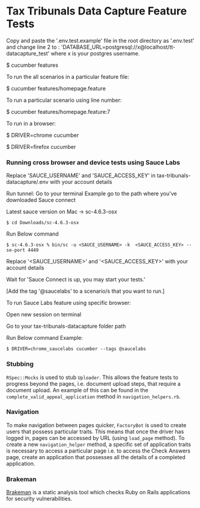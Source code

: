 # Tax Tribunals Data Capture Feature Tests

Copy and paste the '.env.test.example' file in the root directory as '.env.test' and change line 2 to : 'DATABASE_URL=postgresql://x@localhost/tt-datacapture_test' where x is your postgres username.

$ cucumber features

To run the all scenarios in a particular feature file:

$ cucumber features/homepage.feature

To run a particular scenario using line number:

$ cucumber features/homepage.feature:7

To run in a browser:

$ DRIVER=chrome cucumber

$ DRIVER=firefox cucumber


### Running cross browser and device tests using Sauce Labs
Replace 'SAUCE_USERNAME' and 'SAUCE_ACCESS_KEY' in tax-tribunals-datacapture/.env with your account details

Run tunnel:
Go to your terminal
Example go to the path where you've downloaded Sauce connect

Latest sauce version on Mac -> sc-4.6.3-osx

`$ cd Downloads/sc-4.6.3-osx`

Run Below command

`$ sc-4.6.3-osx % bin/sc -u <SAUCE_USERNAME> -k  <SAUCE_ACCESS_KEY> --se-port 4449`

Replace '<SAUCE_USERNAME>' and '<SAUCE_ACCESS_KEY>' with your account details

Wait for 'Sauce Connect is up, you may start your tests.'

[Add the tag '@saucelabs' to a scenario/s that you want to run.]

To run Sauce Labs feature using specific browser:

Open new session on terminal

Go to your tax-tribunals-datacapture folder path

Run Below command
Example:

`$ DRIVER=chrome_saucelabs cucumber --tags @saucelabs`

### Stubbing

`RSpec::Mocks` is used to stub `Uploader`. This allows the feature tests to progress beyond the pages, i.e. document upload steps, that require a document upload. An example of this can be found in the `complete_valid_appeal_application` method in `navigation_helpers.rb`.

### Navigation

To make navigation between pages quicker, `FactoryBot` is used to create users that possess particular traits. This means that once the driver has logged in, pages can be accessed by URL (using `load_page` method). To create a new `navigation_helper` method, a specific set of application traits is necessary to access a particular page i.e. to access the Check Answers page, create an application that possesses all the details of a completed application.

### Brakeman

[Brakeman](https://github.com/presidentbeef/brakeman) is a static analysis tool which checks Ruby on Rails applications for security vulnerabilities.